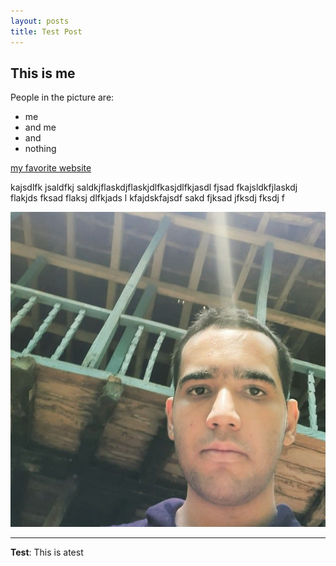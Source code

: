 ```yaml
---
layout: posts
title: Test Post
---
```


## This is me
People in the picture are:
- me
- and me
- and
- nothing

[my favorite website](http://www.google.com)

kajsdlfk jsaldfkj saldkjflaskdjflaskjdlfkasjdlfkjasdl fjsad fkajsldkfjlaskdj flakjds fksad flaksj dlfkjads l
kfajdskfajsdf sakd fjksad jfksdj fksdj f



![alt text](../assets/images/bio-photo.jpg "Team Picture")

---
**Test**: This is atest
